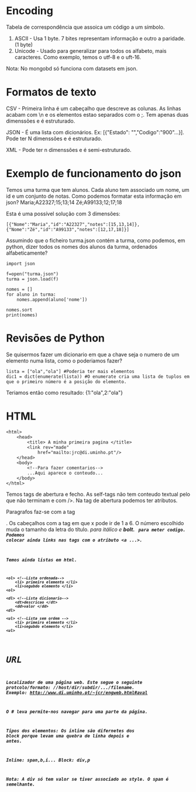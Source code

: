 # Encoding
Tabela de correspondência que assoica um código a um símbolo.
1. ASCII - Usa 1 byte. 7 bites representam informação e outro a paridade. (1 byte)
2. Unicode - Usado para generalizar para todos os alfabeto, mais caracteres. Como exemplo, temos o utf-8 e o uft-16.

Nota: No mongobd só funciona com datasets em json.

# Formatos de texto
CSV - Primeira linha é um cabeçalho que descreve as colunas. As linhas acabam com \n e os elementos estao separados com o ;. Tem apenas duas dimenssões e é estruturado.

JSON - É uma lista com dicionários. Ex: [{"Estado": "","Codigo":"900"...}]. Pode ter N dimenssões e é estruturado.

XML - Pode ter n dimenssões e é semi-estruturado.

# Exemplo de funcionamento do json
Temos uma turma que tem alunos. Cada aluno tem associado um nome, um id e um conjunto de notas. Como podemos formatar esta informação em json?
Maria;A22327;15;13;14
Zé;A99133;12;17;18

Esta é uma possível solução com 3 dimensões:
~~~
[{"Nome":"Maria","id":"A22327","notes":[15,13,14]},{"Nome":"Zé","id":"A99133","notes":[12,17,18]}]
~~~

Assumindo que o ficheiro turma.json contém a turma, como podemos, em python, dizer todos os nomes dos alunos da turma, ordenados alfabeticamente?
~~~
import json

f=open("turma.json")
turma = json.load(f)

nomes = []
for aluno in turma:
    nomes.append(aluno['nome'])

nomes.sort
print(nomes)
~~~

# Revisões de Python
Se quisermos fazer um dicionario em que a chave seja o numero de um elemento numa lista, como o poderiamos fazer?
~~~
lista = ["ola","ola"] #Poderia ter mais elementos
dic1 = dict(enumerate(lista)) #O enumerate cria uma lista de tuplos em que o primeiro número é a posição do elemento.
~~~

Teriamos então como resultado: {1:"ola",2:"ola"}

# HTML
~~~
<html>
    <head>
        <title> A minha primeira pagina </title>
        <link rev="made"
            href="mailto:jrc@di.uminho.pt"/>
    </head>
    <body>
        <!--Para fazer comentarios-->
        ...Aqui aparece o conteudo...
    </body>
</html>

~~~
Temos tags de abertura e fecho. As self-tags não tem conteudo textual pelo que não terminam e com />. Na tag de abertura podemos ter atributos.

Paragrafos faz-se com a tag <p>. Os cabeçalhos com a tag <hx> em que x pode ir de 1 a 6. O número escolhido muda o tamanho da letra do título. <i> para itálico e <b> bolt. <code> para meter codigo. Podemos colocar ainda links nas tags com o atributo <a ...>.

Temos ainda listas em html.
~~~
<ol> <!--Lista ordenada-->
    <li> primeiro elemento </li>
    <li>segubdo elemento </li>
<ol>

<dl> <!--Lista dicionario-->
    <dt>descricao </dt>
    <dd>valor </dd>
<dl>

<ul> <!--Lista sem ordem --> 
    <li> primeiro elemento </li> 
    <li>segubdo elemento </li>
<ul>
~~~

# URL 
Localizador de uma página web. Este segue o seguinte protcolo/formato: //host/dir/subdir/.../filename. **Exemplo**: http://www.di.uminho.pt/~jcr/engweb.html#aval

O # leva permite-nos navegar para uma parte da página.

Tipos dos elementos:
Os **inline** são difernetes dos **block** porque levam uma quebra de linha depois e antes.

Inline: span,b,i...
Block: div,p

Nota: A div só tem valor se tiver associado ao style. O span é semelhante.
